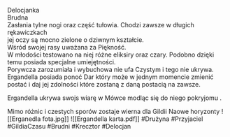 Delocjanka  
Brudna  
Zasłania tylne nogi oraz część tułowia. Chodzi zawsze w długich rękawiczkach  
jej oczy są mocno zielone o dziwnym kształcie.  
Wśród swojej rasy uważana za Piękność.  
W młodości testowano na niej różne eliksiry oraz czary. Podobno dzięki temu posiada specjalne umiejętności.  
Porywcza zarozumiała i wybuchowa nie ufa Czystym i tego nie ukrywa.  
Ergandella posiada ponoć Dar który może w jednym momencie zmienić postać i daj jej zdolności które zostaną z daną postacią na zawsze.

Ergandella ukrywa swojs wiarę w Mówce modląc się do niego pokryjomu .

Mimo różnic i czestych sporów zostaje wierna dla Gildii Naowe horyzonty
![[Erganedla fota.jpg]]
![[Ergandella karta.pdf]]
#Drużyna #Przyjaciel #GildiaCzasu #Brudni #Krecztor #Delocjan
